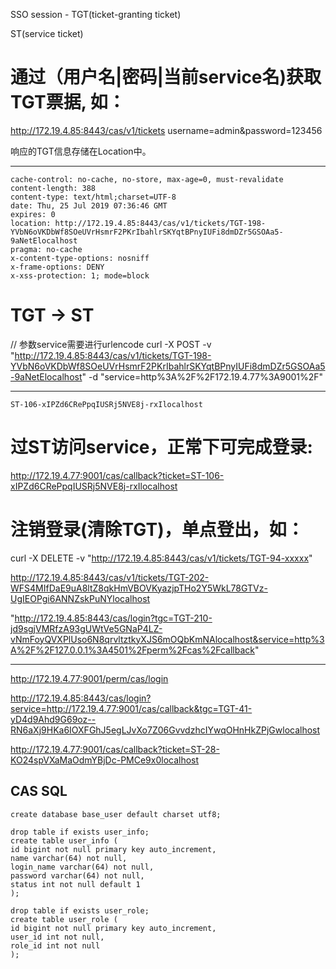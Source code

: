 SSO session - TGT(ticket-granting ticket)

ST(service ticket)




# 通过（用户名|密码|当前service名)获取TGT票据, 如：
http://172.19.4.85:8443/cas/v1/tickets
	username=admin&password=123456

响应的TGT信息存储在Location中。

---------
	cache-control: no-cache, no-store, max-age=0, must-revalidate
	content-length: 388
	content-type: text/html;charset=UTF-8
	date: Thu, 25 Jul 2019 07:36:46 GMT
	expires: 0
	location: http://172.19.4.85:8443/cas/v1/tickets/TGT-198-YVbN6oVKDbWf8SOeUVrHsmrF2PKrIbahlrSKYqtBPnyIUFi8dmDZr5GSOAa5-9aNetElocalhost
	pragma: no-cache
	x-content-type-options: nosniff
	x-frame-options: DENY
	x-xss-protection: 1; mode=block

# TGT -> ST
// 参数service需要进行urlencode
curl -X POST -v "http://172.19.4.85:8443/cas/v1/tickets/TGT-198-YVbN6oVKDbWf8SOeUVrHsmrF2PKrIbahlrSKYqtBPnyIUFi8dmDZr5GSOAa5-9aNetElocalhost" -d "service=http%3A%2F%2F172.19.4.77%3A9001%2F"

----------
	ST-106-xIPZd6CRePpqIUSRj5NVE8j-rxIlocalhost

# 过ST访问service，正常下可完成登录:
http://172.19.4.77:9001/cas/callback?ticket=ST-106-xIPZd6CRePpqIUSRj5NVE8j-rxIlocalhost


# 注销登录(清除TGT)，单点登出，如：

curl -X DELETE -v "http://172.19.4.85:8443/cas/v1/tickets/TGT-94-xxxxx"







http://172.19.4.85:8443/cas/v1/tickets/TGT-202-WFS4MIfDaE9uA8ltZ8qkHmVBOVKyazjpTHo2Y5WkL78GTVz-UgIEOPgi6ANNZskPuNYlocalhost





"http://172.19.4.85:8443/cas/login?tgc=TGT-210-jd9sgjVMRfzA93gUWtVe5GNaP4LZ-vNmFoyQVXPlUso6N8qrvltztkyXJS6mOQbKmNAlocalhost&service=http%3A%2F%2F127.0.0.1%3A4501%2Fperm%2Fcas%2Fcallback"







-----------------------------------
http://172.19.4.77:9001/perm/cas/login


http://172.19.4.85:8443/cas/login?service=http://172.19.4.77:9001/cas/callback&tgc=TGT-41-yD4d9Ahd9G69oz--RN6aXj9HKa6IOXFGhJ5egLJvXo7Z06GvvdzhcIYwqOHnHkZPjGwlocalhost

http://172.19.4.77:9001/cas/callback?ticket=ST-28-KO24spVXaMaOdmYBjDc-PMCe9x0localhost



## CAS SQL
```text
create database base_user default charset utf8;

drop table if exists user_info;
create table user_info (
id bigint not null primary key auto_increment,
name varchar(64) not null,
login_name varchar(64) not null,
password varchar(64) not null,
status int not null default 1
);

drop table if exists user_role;
create table user_role (
id bigint not null primary key auto_increment,
user_id int not null,
role_id int not null
);
```